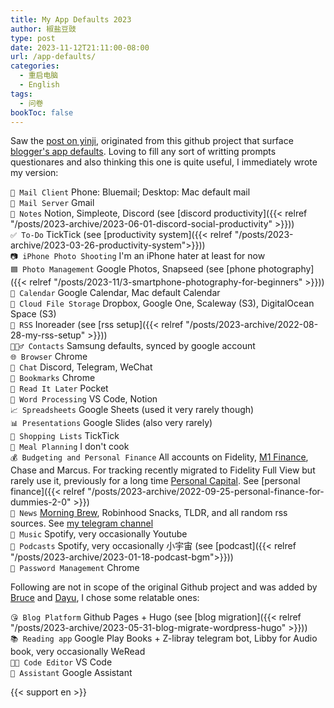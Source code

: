```yaml
---
title: My App Defaults 2023
author: 椒盐豆豉
type: post
date: 2023-11-12T21:11:00-08:00
url: /app-defaults/
categories:
  - 重启电脑
  - English
tags:
  - 问卷
bookToc: false
---
```


Saw the [post on yinji](https://yinji.org/5179.html), originated from this github project that surface [blogger's app defaults](https://defaults.rknight.me/). Loving to fill any sort of writting prompts questionares and also thinking this one is quite useful, I immediately wrote my version:

<!--more-->

`📨 Mail Client` Phone: Bluemail; Desktop: Mac default mail \
`📮 Mail Server` Gmail \
`📝 Notes` Notion, Simpleote, Discord (see [discord productivity]({{< relref "/posts/2023-archive/2023-06-01-discord-social-productivity" >}})) \
`✅ To-Do` TickTick (see [productivity system]({{< relref "/posts/2023-archive/2023-03-26-productivity-system">}})) \
`📷 iPhone Photo Shooting` I'm an iPhone hater at least for now \
`🟦 Photo Management` Google Photos, Snapseed (see [phone photography]({{< relref "/posts/2023-11/3-smartphone-photography-for-beginners" >}})) \
`📆 Calendar` Google Calendar, Mac default Calendar \
`📁 Cloud File Storage` Dropbox, Google One, Scaleway (S3), DigitalOcean Space (S3) \
`📖 RSS` Inoreader (see [rss setup]({{< relref "/posts/2023-archive/2022-08-28-my-rss-setup" >}})) \
`🙍🏻‍♂️ Contacts` Samsung defaults, synced by google account \
`🌐 Browser` Chrome \
`💬 Chat` Discord, Telegram, WeChat \
`🔖 Bookmarks` Chrome \
`📑 Read It Later` Pocket \
`📜 Word Processing` VS Code, Notion \
`📈 Spreadsheets` Google Sheets (used it very rarely though) \
`📊 Presentations` Google Slides (also very rarely) \
`🛒 Shopping Lists` TickTick \
`🍴 Meal Planning` I don't cook \
`💰 Budgeting and Personal Finance` All accounts on Fidelity, [M1 Finance](https://m1.finance/3k2CE5UGXvjS), Chase and Marcus. For tracking recently migrated to Fidelity Full View but rarely use it, previously for a long time [Personal Capital](https://share.personalcapital.com/x/ArGnow). See [personal finance]({{< relref "/posts/2023-archive/2022-09-25-personal-finance-for-dummies-2-0" >}}) \
`📰 News` [Morning Brew](https://www.morningbrew.com/daily/r?kid=aa5ac021), Robinhood Snacks, TLDR, and all random rss sources. See [my telegram channel](https://t.me/mtfront) \
`🎵 Music` Spotify, very occasionally Youtube \
`🎤 Podcasts` Spotify, very occasionally 小宇宙 (see [podcast]({{< relref "/posts/2023-archive/2023-01-18-podcast-bgm">}})) \
`🔐 Password Management` Chrome 

Following are not in scope of the original Github project and was added by [Bruce]((https://yinji.org/5179.html)) and [Dayu](https://anotherdayu.com/2023/5452/), I chose some relatable ones:

`😘 Blog Platform` Github Pages + Hugo (see [blog migration]({{< relref "/posts/2023-archive/2023-05-31-blog-migrate-wordpress-hugo" >}})) \
`📚 Reading app` Google Play Books + Z-libray telegram bot, Libby for Audio book, very occasionally WeRead \
`🧑‍💻 Code Editor` VS Code \
`📎 Assistant` Google Assistant

{{< support en >}}